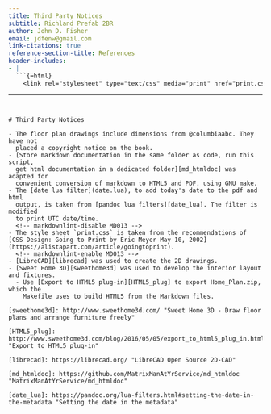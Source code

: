 ```yaml
---
title: Third Party Notices
subtitle: Richland Prefab 2BR
author: John D. Fisher
email: jdfenw@gmail.com
link-citations: true
reference-section-title: References
header-includes:
- |
  ```{=html}
    <link rel="stylesheet" type="text/css" media="print" href="print.css" />
  ```
---
```


# Third Party Notices

- The floor plan drawings include dimensions from @columbiaabc. They have not
  placed a copyright notice on the book.
- [Store markdown documentation in the same folder as code, run this script,
  get html documentation in a dedicated folder][md_htmldoc] was adapted for
  convenient conversion of markdown to HTML5 and PDF, using GNU make.
- The [date lua filter](date.lua), to add today's date to the pdf and html
  output, is taken from [pandoc lua filters][date_lua]. The filter is modified
  to print UTC date/time.
  <!-- markdownlint-disable MD013 -->
- The style sheet `print.css` is taken from the recommendations of [CSS Design: Going to Print by Eric Meyer May 10, 2002](https://alistapart.com/article/goingtoprint).
  <!-- markdownlint-enable MD013 -->
- [LibreCAD][librecad] was used to create the 2D drawings.
- [Sweet Home 3D][sweethome3d] was used to develop the interior layout and fixtures.
  - Use [Export to HTML5 plug-in][HTML5_plug] to export Home_Plan.zip, which the
    Makefile uses to build HTML5 from the Markdown files.

[sweethome3d]: http://www.sweethome3d.com/ "Sweet Home 3D - Draw floor plans and arrange furniture freely"

[HTML5_plug]: http://www.sweethome3d.com/blog/2016/05/05/export_to_html5_plug_in.html "Export to HTML5 plug-in"

[librecad]: https://librecad.org/ "LibreCAD Open Source 2D-CAD"

[md_htmldoc]: https://github.com/MatrixManAtYrService/md_htmldoc "MatrixManAtYrService/md_htmldoc"

[date_lua]: https://pandoc.org/lua-filters.html#setting-the-date-in-the-metadata "Setting the date in the metadata"
